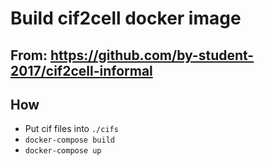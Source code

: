 # Build cif2cell docker image
## From: https://github.com/by-student-2017/cif2cell-informal

## How
- Put cif files into `./cifs`
- `docker-compose build`
- `docker-compose up`
